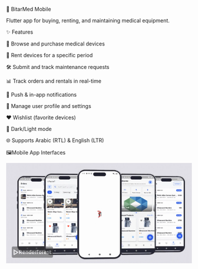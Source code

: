 📱 BitarMed Mobile

Flutter app for buying, renting, and maintaining medical equipment.

✨ Features

🛒 Browse and purchase medical devices

📅 Rent devices for a specific period

🛠️ Submit and track maintenance requests

📊 Track orders and rentals in real-time

🔔 Push & in-app notifications

👤 Manage user profile and settings

❤️ Wishlist (favorite devices)

🌙 Dark/Light mode

🌐 Supports Arabic (RTL) & English (LTR)

🖼️Mobile App Interfaces

![Screen Shots](assets/images/BitarMed.png)

